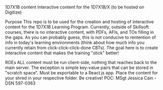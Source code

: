 1D7X1B content
Interactive content for the 1D7X1B/X (to be hosted on Digitize)

Purpose
This repo is to be used for the creation and hosting of interactive content for the 1D7X1B Learning Program. Currently, outside of Skillsoft courses, there is no interactive content, with PDFs, AFIs, and TOs filling in the gaps. As you can probably guess, this is not conducive to rentention of info in today's learning environments (think about how much info you currently retain from click-click-click-done CBTs). The goal here is to create interactive content that makes the training "stick" better!

ROEs
ALL content must be run client-side, nothing that reaches back to the main server.
The exception is simple key-value pairs that can be stored in "scratch space".
Must be exportable to a React.js app.
Place the content for your shred in your respective folder.
Be creative!
POC:
MSgt Jessica Cain - DSN 597-0363

